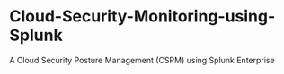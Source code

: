 # Cloud-Security-Monitoring-using-Splunk
A Cloud Security Posture Management (CSPM) using Splunk Enterprise
